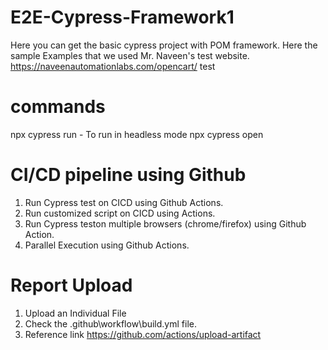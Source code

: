 # E2E-Cypress-Framework1
Here you can get the basic cypress project with POM framework.
Here the sample Examples that we used Mr. Naveen's test website. https://naveenautomationlabs.com/opencart/ 
test

# commands
npx cypress run - To run in headless mode
npx cypress open 

# CI/CD pipeline using Github
1. Run Cypress test on CICD using Github Actions.
2. Run customized script on CICD using Actions.
3. Run Cypress teston multiple browsers (chrome/firefox) using Github Action.
4. Parallel Execution using Github Actions.

# Report Upload
1. Upload an Individual File
2. Check the .github\workflow\build.yml file.
3. Reference link https://github.com/actions/upload-artifact 